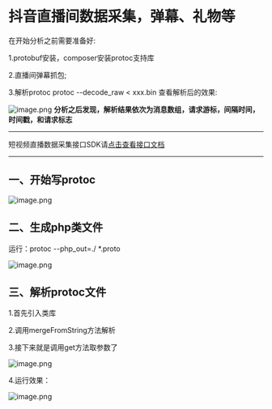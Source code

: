 # 抖音直播间数据采集，弹幕、礼物等


在开始分析之前需要准备好:

1.protobuf安装，composer安装protoc支持库

2.直播间弹幕抓包;

3.解析protoc protoc --decode_raw < xxx.bin 查看解析后的效果:

![image.png](https://cdn.nlark.com/yuque/0/2020/png/97322/1609247112340-1dcc1443-93e4-45e1-b9ff-4ed6ac6c412d.png#align=left&display=inline&height=263&name=image.png&originHeight=525&originWidth=1212&size=104034&status=done&style=none&width=606)
**分析之后发现，解析结果依次为消息数组，请求游标，间隔时间，时间戳，和请求标志**

___________________
短视频直播数据采集接口SDK请[点击查看接口文档](https://docs.qq.com/doc/DU3RKUFVFdVhQbXlR)
___________________

## 一、开始写protoc

![image.png](https://cdn.nlark.com/yuque/0/2020/png/97322/1609247126481-5ec0703e-4c6a-4b51-924d-54db485e4e4b.png#align=left&display=inline&height=234&name=image.png&originHeight=467&originWidth=547&size=23690&status=done&style=none&width=273.5)


## 二、生成php类文件

运行：protoc --php_out=./ *.proto

![image.png](https://cdn.nlark.com/yuque/0/2020/png/97322/1609247142939-f718ccea-d3da-446a-aa35-5de1dd453c06.png#align=left&display=inline&height=104&name=image.png&originHeight=208&originWidth=380&size=11151&status=done&style=none&width=190)


## 三、解析protoc文件

1.首先引入类库

2.调用mergeFromString方法解析

3.接下来就是调用get方法取参数了

![image.png](https://cdn.nlark.com/yuque/0/2020/png/97322/1609247158130-eb4c2020-8770-45ea-af5d-47100e4e06d3.png#align=left&display=inline&height=246&name=image.png&originHeight=491&originWidth=727&size=53787&status=done&style=none&width=363.5)

4.运行效果：

![image.png](https://cdn.nlark.com/yuque/0/2020/png/97322/1609247174245-f7ce5244-0e28-4be5-8087-9af151caa3c7.png#align=left&display=inline&height=421&name=image.png&originHeight=841&originWidth=805&size=45046&status=done&style=none&width=402.5)

